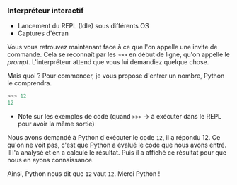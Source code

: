 ### Interpréteur interactif

* Lancement du REPL (Idle) sous différents OS
* Captures d'écran

Vous vous retrouvez maintenant face à ce que l'on appelle une invite de commande.
Cela se reconnaît par les `>>>` en début de ligne, qu'on appelle le _prompt_.
L'interpréteur attend que vous lui demandiez quelque chose.

Mais quoi ? Pour commencer, je vous propose d'entrer un nombre, Python le comprendra.

```python
>>> 12
12
```

* Note sur les exemples de code (quand `>>>` -> à exécuter dans le REPL pour avoir la même sortie)

Nous avons demandé à Python d'exécuter le code `12`, il a répondu 12.
Ce qu'on ne voit pas, c'est que Python a évalué le code que nous avons entré. Il l'a analysé et en a calculé le résultat.
Puis il a affiché ce résultat pour que nous en ayons connaissance.

Ainsi, Python nous dit que `12` vaut `12`. Merci Python !
